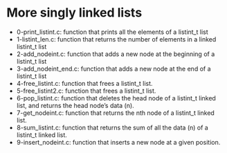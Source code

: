 # More singly linked lists

* 0-print_listint.c: function that prints all the elements of a listint_t list
* 1-listint_len.c: function that returns the number of elements in a linked listint_t list
* 2-add_nodeint.c: function that adds a new node at the beginning of a listint_t list
* 3-add_nodeint_end.c: function that adds a new node at the end of a listint_t list
* 4-free_listint.c: function that frees a listint_t list.
* 5-free_listint2.c: function that frees a listint_t list.
* 6-pop_listint.c: function that deletes the head node of a listint_t linked list, and returns the head node’s data (n).
* 7-get_nodeint.c: function that returns the nth node of a listint_t linked list.
* 8-sum_listint.c: function that returns the sum of all the data (n) of a listint_t linked list.
* 9-insert_nodeint.c: function that inserts a new node at a given position.
